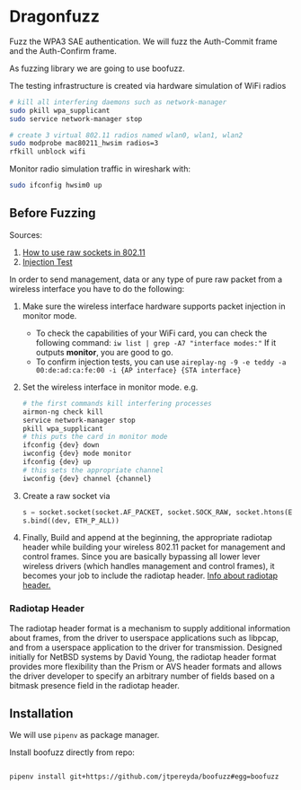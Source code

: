 # Dragonfuzz

Fuzz the WPA3 SAE authentication. We will fuzz the Auth-Commit frame and the Auth-Confirm frame.

As fuzzing library we are going to use boofuzz.

The testing infrastructure is created via hardware simulation of WiFi radios

```bash
# kill all interfering daemons such as network-manager
sudo pkill wpa_supplicant
sudo service network-manager stop

# create 3 virtual 802.11 radios named wlan0, wlan1, wlan2
sudo modprobe mac80211_hwsim radios=3
rfkill unblock wifi
```

Monitor radio simulation traffic in wireshark with:

```bash
sudo ifconfig hwsim0 up
```

## Before Fuzzing

Sources:
1. [How to use raw sockets in 802.11](https://stackoverflow.com/questions/48271119/how-to-send-both-802-11-management-frames-and-data-frames-using-raw-sockets-in-l)
2. [Injection Test](https://www.aircrack-ng.org/doku.php?id=injection_test)

In order to send management, data or any type of pure raw packet from a wireless interface you have to do the following:

1. Make sure the wireless interface hardware supports packet injection in monitor mode.
    + To check the capabilities of your WiFi card, you can check the following command: `iw list | grep -A7 "interface modes:"` If it outputs **monitor**, you are good to go.
    + To confirm injection tests, you can use `aireplay-ng -9 -e teddy -a 00:de:ad:ca:fe:00 -i {AP interface} {STA interface}`

2. Set the wireless interface in monitor mode. e.g.
    ```bash
    # the first commands kill interfering processes
    airmon-ng check kill
    service network-manager stop
    pkill wpa_supplicant
    # this puts the card in monitor mode
    ifconfig {dev} down
    iwconfig {dev} mode monitor
    ifconfig {dev} up
    # this sets the appropriate channel
    iwconfig {dev} channel {channel}
    ```

3. Create a raw socket via 
    ```python
    s = socket.socket(socket.AF_PACKET, socket.SOCK_RAW, socket.htons(ETH_P_ALL))
    s.bind((dev, ETH_P_ALL))
    ```

4. Finally, Build and append at the beginning, the appropriate radiotap header while building your wireless 802.11 packet for management and control frames. Since you are basically bypassing all lower lever wireless drivers (which handles management and control frames), it becomes your job to include the radiotap header. [Info about radiotap header.](https://www.radiotap.org/)
    

### Radiotap Header

The radiotap header format is a mechanism to supply additional information about frames, from the driver to userspace applications such as libpcap, and from a userspace application to the driver for transmission. Designed initially for NetBSD systems by David Young, the radiotap header format provides more flexibility than the Prism or AVS header formats and allows the driver developer to specify an arbitrary number of fields based on a bitmask presence field in the radiotap header.


## Installation

We will use `pipenv` as package manager.



Install boofuzz directly from repo:

```bash

pipenv install git+https://github.com/jtpereyda/boofuzz#egg=boofuzz

```